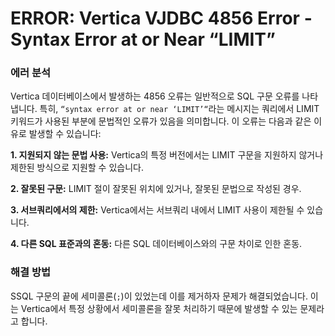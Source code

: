 # ERROR: Vertica VJDBC 4856 Error - Syntax Error at or Near “LIMIT”

### 에러 분석

Vertica 데이터베이스에서 발생하는 4856 오류는 일반적으로 SQL 구문 오류를 나타냅니다. 특히, `“syntax error at or near ‘LIMIT’“`라는 메시지는 쿼리에서 LIMIT 키워드가 사용된 부분에 문법적인 오류가 있음을 의미합니다. 이 오류는 다음과 같은 이유로 발생할 수 있습니다:

**1. 지원되지 않는 문법 사용:** Vertica의 특정 버전에서는 LIMIT 구문을 지원하지 않거나 제한된 방식으로 지원할 수 있습니다.

**2. 잘못된 구문:** LIMIT 절이 잘못된 위치에 있거나, 잘못된 문법으로 작성된 경우.

**3. 서브쿼리에서의 제한:** Vertica에서는 서브쿼리 내에서 LIMIT 사용이 제한될 수 있습니다.

**4. 다른 SQL 표준과의 혼동:** 다른 SQL 데이터베이스와의 구문 차이로 인한 혼동.

### 해결 방법

SSQL 구문의 끝에 세미콜론(`;`)이 있었는데 이를 제거하자 문제가 해결되었습니다. 이는 Vertica에서 특정 상황에서 세미콜론을 잘못 처리하기 때문에 발생할 수 있는 문제라고 합니다.
